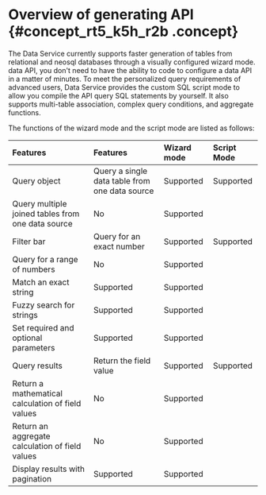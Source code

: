 # Overview of generating API {#concept_rt5_k5h_r2b .concept}

The Data Service currently supports faster generation of tables from relational and neosql databases through a visually configured wizard mode. data API, you don't need to have the ability to code to configure a data API in a matter of minutes. To meet the personalized query requirements of advanced users, Data Service provides the custom SQL script mode to allow you compile the API query SQL statements by yourself. It also supports multi-table association, complex query conditions, and aggregate functions.

The functions of the wizard mode and the script mode are listed as follows:

|Features|Features|Wizard mode|Script Mode|
|:-------|:-------|:----------|:----------|
|Query object|Query a single data table from one data source|Supported|Supported|
|Query multiple joined tables from one data source|No|Supported|
|Filter bar|Query for an exact number|Supported|Supported|
|Query for a range of numbers|No|Supported|
|Match an exact string|Supported|Supported|
|Fuzzy search for strings|Supported|Supported|
|Set required and optional parameters|Supported|Supported|
|Query results|Return the field value|Supported|Supported|
|Return a mathematical calculation of field values|No|Supported|
|Return an aggregate calculation of field values|No|Supported|
|Display results with pagination|Supported|Supported|


